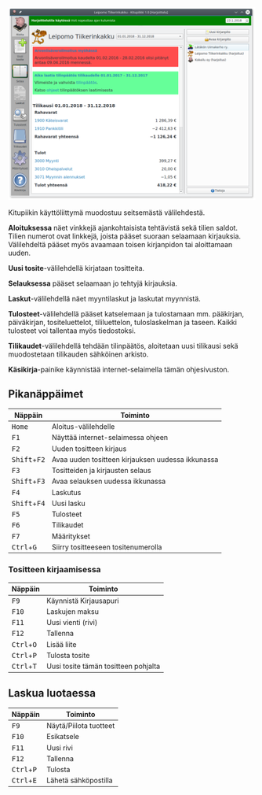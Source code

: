 
 ![](images/ui.png)

Kitupiikin käyttöliittymä muodostuu seitsemästä välilehdestä.

**Aloituksessa** näet vinkkejä ajankohtaisista tehtävistä sekä tilien saldot. Tilien numerot ovat linkkejä, joista pääset suoraan selaamaan kirjauksia. Välilehdeltä pääset myös avaamaan toisen kirjanpidon tai aloittamaan uuden.

**Uusi tosite**-välilehdellä kirjataan tositteita.

**Selauksessa** pääset selaamaan jo tehtyjä kirjauksia.

**Laskut**-välilehdellä näet myyntilaskut ja laskutat myynnistä.

**Tulosteet**-välilehdellä pääset katselemaan ja tulostamaan mm. pääkirjan, päiväkirjan, tositeluettelot, tililuettelon, tuloslaskelman ja taseen. Kaikki tulosteet voi tallentaa myös tiedostoksi.

**Tilikaudet**-välilehdellä tehdään tilinpäätös, aloitetaan uusi tilikausi sekä muodostetaan tilikauden sähköinen arkisto.

**Käsikirja**-painike käynnistää internet-selaimella tämän ohjesivuston.

## Pikanäppäimet

Näppäin   |  Toiminto
----------|----------
<kbd>Home</kbd> | Aloitus-välilehdelle
<kbd>F1</kbd> | Näyttää internet-selaimessa ohjeen
<kbd>F2</kdb> | Uuden tositteen kirjaus
<kbd>Shift</kbd>+<kbd>F2</kdb> | Avaa uuden tositteen kirjauksen uudessa ikkunassa
<kbd>F3</kdb> | Tositteiden ja kirjausten selaus
<kbd>Shift</kbd>+<kbd>F3</kdb> | Avaa selauksen uudessa ikkunassa
<kbd>F4</kdb> | Laskutus
<kbd>Shift</kbd>+<kbd>F4</kdb> | Uusi lasku
<kbd>F5</kdb> | Tulosteet
<kbd>F6</kdb> | Tilikaudet
<kbd>F7</kdb> | Määritykset
<kbd>Ctrl</kbd>+<kbd>G</kdb> | Siirry tositteeseen tositenumerolla

### Tositteen kirjaamisessa
Näppäin   |  Toiminto
----------|----------
<kbd>F9</kbd> | Käynnistä Kirjausapuri
<kbd>F10</kbd> | Laskujen maksu
<kbd>F11</kbd> | Uusi vienti (rivi)
<kbd>F12</kbd> | Tallenna
<kbd>Ctrl</kbd>+<kbd>O</kdb> | Lisää liite
<kbd>Ctrl</kbd>+<kbd>P</kdb> | Tulosta tosite
<kbd>Ctrl</kbd>+<kbd>T</kdb> | Uusi tosite tämän tositteen pohjalta

## Laskua luotaessa
Näppäin   |  Toiminto
----------|----------
<kbd>F9</kbd> | Näytä/Piilota tuotteet
<kbd>F10</kbd> | Esikatsele
<kbd>F11</kbd> | Uusi rivi
<kbd>F12</kbd> | Tallenna
<kbd>Ctrl</kbd>+<kbd>P</kdb> | Tulosta
<kbd>Ctrl</kbd>+<kbd>E</kdb> | Lähetä sähköpostilla

